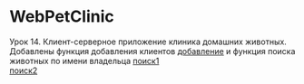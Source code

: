 # WebPetClinic
Урок 14. Клиент-серверное приложение клиника домашних животных. 
Добавлены функция добавления клиентов
<a href="https://www.dropbox.com/s/3f07aavjac5s64h/%D0%94%D0%BE%D0%B1%D0%B0%D0%B2%D0%BB%D0%B5%D0%BD%D0%B8%D0%B5.png?dl=0">добавление</a>
и функция поиска животных по имени владельца
<a href="https://www.dropbox.com/s/d7wfebvkla9brsg/%D0%9F%D0%BE%D0%B8%D1%81%D0%BA1.png?dl=0">поиск1</a></br>
<a href="https://www.dropbox.com/s/66qqpgcli1p2ndt/%D0%9F%D0%BE%D0%B8%D1%81%D0%BA2.png?dl=0">поиск2</a>
